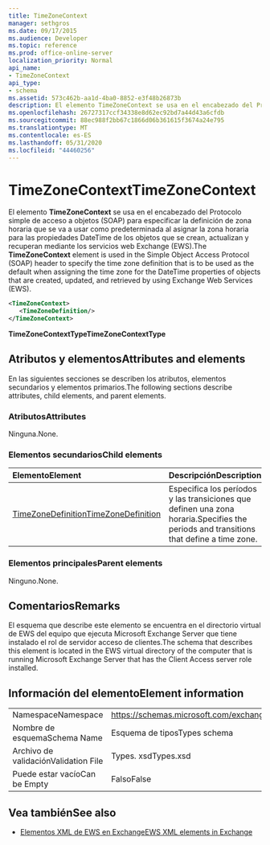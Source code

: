 ```yaml
---
title: TimeZoneContext
manager: sethgros
ms.date: 09/17/2015
ms.audience: Developer
ms.topic: reference
ms.prod: office-online-server
localization_priority: Normal
api_name:
- TimeZoneContext
api_type:
- schema
ms.assetid: 573c462b-aa1d-4ba0-8852-e3f48b26873b
description: El elemento TimeZoneContext se usa en el encabezado del Protocolo simple de acceso a objetos (SOAP) para especificar la definición de zona horaria que se va a usar como predeterminada al asignar la zona horaria para las propiedades DateTime de los objetos que se crean, actualizan y recuperan mediante los servicios web Exchange (EWS).
ms.openlocfilehash: 26727317ccf34338e8d62ec92bd7a44d43a6cfdb
ms.sourcegitcommit: 88ec988f2bb67c1866d06b361615f3674a24e795
ms.translationtype: MT
ms.contentlocale: es-ES
ms.lasthandoff: 05/31/2020
ms.locfileid: "44460256"
---
```

# <a name="timezonecontext"></a><span data-ttu-id="3a149-103">TimeZoneContext</span><span class="sxs-lookup"><span data-stu-id="3a149-103">TimeZoneContext</span></span>

<span data-ttu-id="3a149-104">El elemento **TimeZoneContext** se usa en el encabezado del Protocolo simple de acceso a objetos (SOAP) para especificar la definición de zona horaria que se va a usar como predeterminada al asignar la zona horaria para las propiedades DateTime de los objetos que se crean, actualizan y recuperan mediante los servicios web Exchange (EWS).</span><span class="sxs-lookup"><span data-stu-id="3a149-104">The **TimeZoneContext** element is used in the Simple Object Access Protocol (SOAP) header to specify the time zone definition that is to be used as the default when assigning the time zone for the DateTime properties of objects that are created, updated, and retrieved by using Exchange Web Services (EWS).</span></span> 
  
```xml
<TimeZoneContext>
   <TimeZoneDefinition/>
</TimeZoneContext>
```

 <span data-ttu-id="3a149-105">**TimeZoneContextType**</span><span class="sxs-lookup"><span data-stu-id="3a149-105">**TimeZoneContextType**</span></span>
## <a name="attributes-and-elements"></a><span data-ttu-id="3a149-106">Atributos y elementos</span><span class="sxs-lookup"><span data-stu-id="3a149-106">Attributes and elements</span></span>

<span data-ttu-id="3a149-107">En las siguientes secciones se describen los atributos, elementos secundarios y elementos primarios.</span><span class="sxs-lookup"><span data-stu-id="3a149-107">The following sections describe attributes, child elements, and parent elements.</span></span>
  
### <a name="attributes"></a><span data-ttu-id="3a149-108">Atributos</span><span class="sxs-lookup"><span data-stu-id="3a149-108">Attributes</span></span>

<span data-ttu-id="3a149-109">Ninguna.</span><span class="sxs-lookup"><span data-stu-id="3a149-109">None.</span></span>
  
### <a name="child-elements"></a><span data-ttu-id="3a149-110">Elementos secundarios</span><span class="sxs-lookup"><span data-stu-id="3a149-110">Child elements</span></span>

|<span data-ttu-id="3a149-111">**Elemento**</span><span class="sxs-lookup"><span data-stu-id="3a149-111">**Element**</span></span>|<span data-ttu-id="3a149-112">**Descripción**</span><span class="sxs-lookup"><span data-stu-id="3a149-112">**Description**</span></span>|
|:-----|:-----|
|[<span data-ttu-id="3a149-113">TimeZoneDefinition</span><span class="sxs-lookup"><span data-stu-id="3a149-113">TimeZoneDefinition</span></span>](timezonedefinition.md) <br/> |<span data-ttu-id="3a149-114">Especifica los períodos y las transiciones que definen una zona horaria.</span><span class="sxs-lookup"><span data-stu-id="3a149-114">Specifies the periods and transitions that define a time zone.</span></span>  <br/> |
   
### <a name="parent-elements"></a><span data-ttu-id="3a149-115">Elementos principales</span><span class="sxs-lookup"><span data-stu-id="3a149-115">Parent elements</span></span>

<span data-ttu-id="3a149-116">Ninguno.</span><span class="sxs-lookup"><span data-stu-id="3a149-116">None.</span></span>
  
## <a name="remarks"></a><span data-ttu-id="3a149-117">Comentarios</span><span class="sxs-lookup"><span data-stu-id="3a149-117">Remarks</span></span>

<span data-ttu-id="3a149-118">El esquema que describe este elemento se encuentra en el directorio virtual de EWS del equipo que ejecuta Microsoft Exchange Server que tiene instalado el rol de servidor acceso de clientes.</span><span class="sxs-lookup"><span data-stu-id="3a149-118">The schema that describes this element is located in the EWS virtual directory of the computer that is running Microsoft Exchange Server that has the Client Access server role installed.</span></span>
  
## <a name="element-information"></a><span data-ttu-id="3a149-119">Información del elemento</span><span class="sxs-lookup"><span data-stu-id="3a149-119">Element information</span></span>

|||
|:-----|:-----|
|<span data-ttu-id="3a149-120">Namespace</span><span class="sxs-lookup"><span data-stu-id="3a149-120">Namespace</span></span>  <br/> |https://schemas.microsoft.com/exchange/services/2006/types  <br/> |
|<span data-ttu-id="3a149-121">Nombre de esquema</span><span class="sxs-lookup"><span data-stu-id="3a149-121">Schema Name</span></span>  <br/> |<span data-ttu-id="3a149-122">Esquema de tipos</span><span class="sxs-lookup"><span data-stu-id="3a149-122">Types schema</span></span>  <br/> |
|<span data-ttu-id="3a149-123">Archivo de validación</span><span class="sxs-lookup"><span data-stu-id="3a149-123">Validation File</span></span>  <br/> |<span data-ttu-id="3a149-124">Types. xsd</span><span class="sxs-lookup"><span data-stu-id="3a149-124">Types.xsd</span></span>  <br/> |
|<span data-ttu-id="3a149-125">Puede estar vacío</span><span class="sxs-lookup"><span data-stu-id="3a149-125">Can be Empty</span></span>  <br/> |<span data-ttu-id="3a149-126">Falso</span><span class="sxs-lookup"><span data-stu-id="3a149-126">False</span></span>  <br/> |
   
## <a name="see-also"></a><span data-ttu-id="3a149-127">Vea también</span><span class="sxs-lookup"><span data-stu-id="3a149-127">See also</span></span>



- [<span data-ttu-id="3a149-128">Elementos XML de EWS en Exchange</span><span class="sxs-lookup"><span data-stu-id="3a149-128">EWS XML elements in Exchange</span></span>](ews-xml-elements-in-exchange.md)

